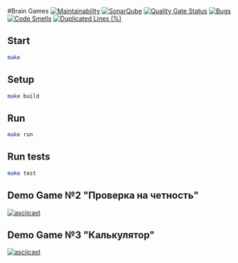 #Brain Games
[![Maintainability](https://sonarcloud.io/api/project_badges/measure?project=Dron92-dev_java-project-61&metric=sqale_rating)](https://sonarcloud.io/summary/new_code?id=Dron92-dev_java-project-61)
[![SonarQube](https://github.com/Dron92-dev/java-project-61/actions/workflows/build.yml/badge.svg)](https://github.com/Dron92-dev/java-project-61/actions/workflows/build.yml)
[![Quality Gate Status](https://sonarcloud.io/api/project_badges/measure?project=Dron92-dev_java-project-61&metric=alert_status)](https://sonarcloud.io/summary/new_code?id=Dron92-dev_java-project-61)
[![Bugs](https://sonarcloud.io/api/project_badges/measure?project=Dron92-dev_java-project-61&metric=bugs)](https://sonarcloud.io/summary/new_code?id=Dron92-dev_java-project-61)
[![Code Smells](https://sonarcloud.io/api/project_badges/measure?project=Dron92-dev_java-project-61&metric=code_smells)](https://sonarcloud.io/summary/new_code?id=Dron92-dev_java-project-61)
[![Duplicated Lines (%)](https://sonarcloud.io/api/project_badges/measure?project=Dron92-dev_java-project-61&metric=duplicated_lines_density)](https://sonarcloud.io/summary/new_code?id=Dron92-dev_java-project-61)

## Start

```bash
make
```

## Setup

```bash
make build
```

## Run

```bash
make run
```

## Run tests

```bash
make test
```

## Demo Game №2 "Проверка на четность"

[![asciicast](https://asciinema.org/a/Wq5JyopB7Gktbn0hdnq6H2MMZ.svg)](https://asciinema.org/a/Wq5JyopB7Gktbn0hdnq6H2MMZ)

## Demo Game №3 "Калькулятор"

[![asciicast](https://asciinema.org/a/Sjb5i2truj5kICJHgUioTV0ZD.svg)](https://asciinema.org/a/Sjb5i2truj5kICJHgUioTV0ZD)